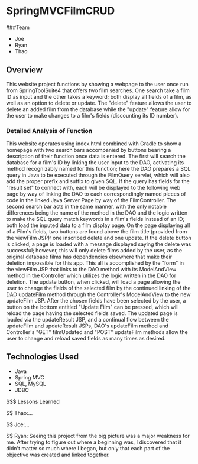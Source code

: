 # SpringMVCFilmCRUD

###Team

* Joe
* Ryan
* Thao

## Overview

This website project functions by showing a webpage to the user once run from SpringToolSuite4 that offers two film searches. One search take a film ID as input and the other takes a keyword; both display all fields of a film, as well as an option to delete or update. The "delete" feature allows the user to delete an added film from the database while the "update" feature allow for the user to make changes to a film's fields (discounting its ID number).


### Detailed Analysis of Function

This website operates using index.html combined with Gradle to show a homepage with two search bars accompanied by buttons bearing a description of their function once data is entered. The first will search the database for a film's ID by linking the user input to the DAO, activating its method recognizably named for this function; here the DAO prepares a SQL query in Java to be executed through the FilmQuery servlet, which will also add the proper prefix and suffix to given SQL. If the query has fields for the "result set" to connect with, each will be displayed to the following web page by way of linking the DAO to each correspondingly named pieces of code in the linked Java Server Page by way of the FilmController. The second search bar acts in the same manner, with the only notable differences being the name of the method in the DAO and the logic written to make the SQL query match keywords in a film's fields instead of an ID; both load the inputed data to a film display page. 
  On the page displaying all of a Film's fields, two buttons are found above the film title (provided from the viewFilm JSP): one inscribed delete and one update. If the delete button is clicked, a page is loaded with a message displayed saying the delete was successful; however, this will only delete films added by the user, as the original database films has dependencies elsewhere that make their deletion impossible for this app. This all is accomplished by the "form" in the viewFilm JSP that links to the DAO method with its ModelAndView method in the Controller which utilizes the logic written in the DAO for deletion. The update button, when clicked, will load a page allowing the user to change the fields of the selected film by the continued linking of the DAO updateFilm method through the Controller's ModelAndView to the new updateFilm JSP. After the chosen fields have been selected by the user, a button on the bottom entitled "Update Film" can be pressed, which will reload the page having the selected fields saved. The updated page is loaded via the updateResult JSP, and a continual flow between  the updateFilm and updateResult JSPs, DAO's updateFilm method and Controller's "GET" filmUpdated  and "POST" updateFilm methods allow the user to change and reload saved fields as many times as desired. 

## Technologies Used

* Java
* Spring MVC
* SQL, MySQL
* JDBC

$$$ Lessons Learned

$$ Thao:...

$$ Joe:...

$$ Ryan: Seeing this project from the big picture was a major weakness for me. After trying to figure out where a beginning was, I discovered that it didn't matter so much where I began, but only that each part of the objective was created and linked together. 